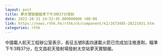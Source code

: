 ```yaml
---
layout: post
title: 夢天實驗艙瞄準下午3時37分發射
date: 2022-10-31 14:52:45.000000000 +08:00
link: https://news.rthk.hk/rthk/ch/component/k2/1673485-20221031.htm
categories: rthk
---
```


中國載人航天工程辦公室表示，長征五號B遙四運載火箭已完成加注推進劑，瞄準下午3時37分，在文昌航天發射場發射太空站夢天實驗艙。

